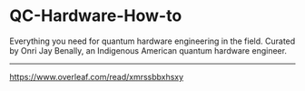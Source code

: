 # QC-Hardware-How-to
Everything you need for quantum hardware engineering in the field. Curated by Onri Jay Benally, an Indigenous American quantum hardware engineer.
__________________________________________________________________________________________________________________________________________________

https://www.overleaf.com/read/xmrssbbxhsxy
